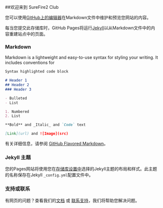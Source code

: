 ##欢迎来到 SureFire2 Club

您可以使用[GitHub上的编辑器](https://github.com/SureFire2/Club/edit/master/README.md)在Markdown文件中维护和预览您网站的内容。

每当您提交此存储库时，GitHub Pages将运行[Jekyll](https://jekyllrb.com/)以从Markdown文件中的内容重建站点中的页面。
### Markdown

Markdown is a lightweight and easy-to-use syntax for styling your writing. It includes conventions for

```markdown
Syntax highlighted code block

# Header 1
## Header 2
### Header 3

- Bulleted
- List

1. Numbered
2. List

**Bold** and _Italic_ and `Code` text

[Link](url) and ![Image](src)
```

有关详细信息，请参阅 [GitHub Flavored Markdown](https://guides.github.com/features/mastering-markdown/)。

### Jekyll 主题

您的Pages网站将使用您在[存储库设置中](https://github.com/SureFire2/Club/settings)选择的Jekyll主题的布局和样式。此主题的名称保存在Jekyll  `_config.yml`配置文件中。

### 支持或联系

有网页的问题？查看我们的[文档](https://help.github.com/categories/github-pages-basics/) 或 [联系支持](http://wpa.qq.com/msgrd?v=3&uin=1607766415&site=qq&menu=yes)，我们将帮助您解决问题。
